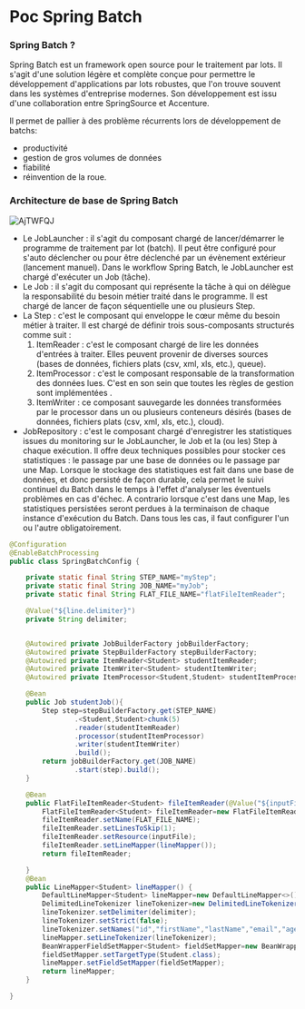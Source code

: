 # Poc Spring Batch
### Spring Batch ?
Spring Batch est un framework open source pour le traitement par lots. Il s'agit d'une solution légère et complète conçue pour permettre le développement d'applications 
par lots robustes, que l'on trouve souvent dans les systèmes d'entreprise modernes. Son développement est issu d'une collaboration entre SpringSource et Accenture.

Il permet de pallier à des problème récurrents lors de développement de batchs:
  - productivité
  - gestion de gros volumes de données
  - fiabilité
  - réinvention de la roue.

### Architecture de base de Spring Batch
![AjTWFQJ](https://user-images.githubusercontent.com/56096031/155855089-875a7c61-85c3-4344-b688-c5c8acb4f192.png)

- Le JobLauncher : il s'agit du composant chargé de lancer/démarrer le programme de traitement par lot (batch). Il peut être configuré pour s'auto déclencher ou pour être déclenché par un évènement extérieur (lancement manuel). Dans le workflow Spring Batch, le JobLauncher est chargé d'exécuter un Job (tâche).
- Le Job : il s'agit du composant qui représente la tâche à qui on délègue la responsabilité du besoin métier traité dans le programme. Il est chargé de lancer de façon séquentielle une ou plusieurs Step.
- La Step : c'est le composant qui enveloppe le cœur même du besoin métier à traiter. Il est chargé de définir trois sous-composants structurés comme suit :
    1. ItemReader : c'est le composant chargé de lire les données d'entrées à traiter. Elles peuvent provenir de diverses sources (bases de données, fichiers plats (csv, xml, xls, etc.), queue).
    2. ItemProcessor : c'est le composant responsable de la transformation des données lues. C'est en son sein que toutes les règles de gestion sont implémentées .
    3. ItemWriter : ce composant sauvegarde les données transformées par le processor dans un ou plusieurs conteneurs désirés (bases de données, fichiers plats (csv, xml, xls, etc.), cloud).
 - JobRepository : c'est le composant chargé d'enregistrer les statistiques issues du monitoring sur le JobLauncher, le Job et la (ou les) Step à chaque exécution. Il offre deux techniques possibles pour stocker ces statistiques : le passage par une base de données ou le passage par une Map. Lorsque le stockage des statistiques est fait dans une base de données, et donc persisté de façon durable, cela permet le suivi continuel du Batch dans le temps à l'effet d'analyser les éventuels problèmes en cas d'échec. A contrario lorsque c'est dans une Map, les statistiques persistées seront perdues à la terminaison de chaque instance d'exécution du Batch. Dans tous les cas, il faut configurer l'un ou l'autre obligatoirement.
```java
@Configuration
@EnableBatchProcessing
public class SpringBatchConfig {

    private static final String STEP_NAME="myStep";
    private static final String JOB_NAME="myJob";
    private static final String FLAT_FILE_NAME="flatFileItemReader";

    @Value("${line.delimiter}")
    private String delimiter;


    @Autowired private JobBuilderFactory jobBuilderFactory;
    @Autowired private StepBuilderFactory stepBuilderFactory;
    @Autowired private ItemReader<Student> studentItemReader;
    @Autowired private ItemWriter<Student> studentItemWriter;
    @Autowired private ItemProcessor<Student,Student> studentItemProcessor;

    @Bean
    public Job studentJob(){
        Step step=stepBuilderFactory.get(STEP_NAME)
                .<Student,Student>chunk(5)
                .reader(studentItemReader)
                .processor(studentItemProcessor)
                .writer(studentItemWriter)
                .build();
        return jobBuilderFactory.get(JOB_NAME)
                .start(step).build();
    }

    @Bean
    public FlatFileItemReader<Student> fileItemReader(@Value("${inputFile}") Resource inputFile){
        FlatFileItemReader<Student> fileItemReader=new FlatFileItemReader<>();
        fileItemReader.setName(FLAT_FILE_NAME);
        fileItemReader.setLinesToSkip(1);
        fileItemReader.setResource(inputFile);
        fileItemReader.setLineMapper(lineMapper());
        return fileItemReader;

    }
    @Bean
    public LineMapper<Student> lineMapper() {
        DefaultLineMapper<Student> lineMapper=new DefaultLineMapper<>();
        DelimitedLineTokenizer lineTokenizer=new DelimitedLineTokenizer();
        lineTokenizer.setDelimiter(delimiter);
        lineTokenizer.setStrict(false);
        lineTokenizer.setNames("id","firstName","lastName","email","age");
        lineMapper.setLineTokenizer(lineTokenizer);
        BeanWrapperFieldSetMapper<Student> fieldSetMapper=new BeanWrapperFieldSetMapper<>();
        fieldSetMapper.setTargetType(Student.class);
        lineMapper.setFieldSetMapper(fieldSetMapper);
        return lineMapper;
    }

}
```
